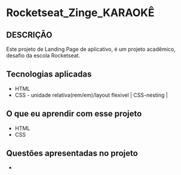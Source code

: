 # Rocketseat_Zinge_KARAOKÊ

## DESCRIÇÃO
Este projeto de Landing Page de aplicativo, é um projeto acadêmico, desafio da escola Rocketseat.

## Tecnologias aplicadas
* HTML
* CSS - unidade relativa(rem/em)/layout flexivel | CSS-nesting |

## O que eu aprendir com esse projeto
* HTML
* CSS 

## Questões apresentadas no projeto
* 

